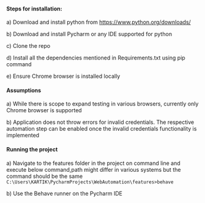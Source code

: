 #### **Steps for installation:**


a) Download and install python from https://www.python.org/downloads/

b) Download and install Pycharm or any IDE supported for python

c) Clone the repo

d) Install all the dependencies mentioned in Requirements.txt using pip command

e) Ensure Chrome browser is installed locally

#### **Assumptions**
a) While there is scope to expand testing in various browsers, currently only Chrome browser is supported

b) Application does not throw errors for invalid credentials. The respective automation step can be enabled once the invalid credentials functionality is implemented

#### **Running the project**
a) Navigate to the features folder in the project on command line and execute below command,path might differ in various systems but the command should be the same
    `C:\Users\KARTIK\PycharmProjects\WebAutomation\features>behave`

b) Use the Behave runner on the Pycharm IDE
